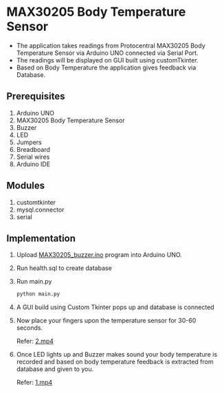 # MAX30205 Body Temperature Sensor 
- The application takes readings from Protocentral MAX30205 Body Temperature Sensor via Arduino UNO connected via Serial Port.
- The readings will be displayed on GUI built using customTkinter.
- Based on Body Temperature the application gives feedback via Database.

## Prerequisites
1. Arduino UNO
2. MAX30205 Body Temperature Sensor
3. Buzzer
4. LED
5. Jumpers
6. Breadboard
7. Serial wires
8. Arduino IDE

## Modules
1. customtkinter
2. mysql.connector
3. serial

## Implementation
1. Upload [MAX30205_buzzer.ino](https://github.com/praths71018/MAX30205-Arduino-Uno-CustomTK/blob/main/MAX30205_Buzzer/MAX30205_Buzzer.ino) program into Arduino UNO.
2. Run health.sql to create database
3. Run main.py

   ```bash
   python main.py
   ```

4. A GUI build using Custom Tkinter pops up and database is connected
5. Now place your fingers upon the temperature sensor for 30-60 seconds.
   
   Refer: [2.mp4](https://github.com/praths71018/MAX30205-Arduino-Uno-CustomTK/blob/main/Output%20Videos/2.mp4)
  
5. Once LED lights up and Buzzer makes sound your body temperature is recorded and based on body temperature feedback is extracted from database and given to you.
  
   Refer: [1.mp4](https://github.com/praths71018/MAX30205-Arduino-Uno-CustomTK/blob/main/Output%20Videos/1.mp4)
   
